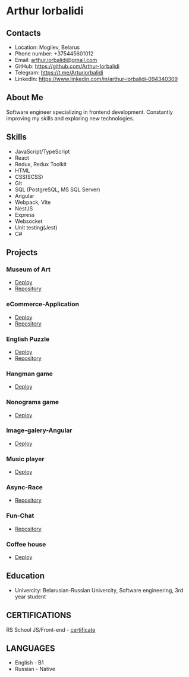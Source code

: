 # Arthur Iorbalidi

## Contacts

* Location: Mogilev, Belarus
* Phone number: +375445601012
* Email: arthur.iorbalidi@gmail.com
* GitHub: https://github.com/Arthur-Iorbalidi
* Telegram: https://t.me/Arturiorbalidi
* LinkedIn: https://www.linkedin.com/in/arthur-iorbalidi-094340309

## About Me

Software engineer specializing in frontend development. Constantly improving my skills and exploring new technologies.

## Skills

* JavaScript/TypeScript
* React
* Redux, Redux Toolkit
* HTML
* CSS(SСSS)
* Git
* SQL (PostgreSQL, MS SQL Server)
* Angular
* Webpack, Vite
* NestJS
* Express
* Websocket
* Unit testing(Jest)
* C#

## Projects

### Museum of Art
* [Deploy](https://museum-of-art.netlify.app)
* [Repository](https://github.com/Arthur-Iorbalidi/Museum-of-Art)
### eCommerce-Application
* [Deploy](https://code-crafters-ecommerce.netlify.app/)
* [Repository](https://github.com/Arthur-Iorbalidi/eCommerce-Application)
### English Puzzle
* [Deploy](https://arthur-iorbalidi.github.io/EnglishPuzzle/rss-puzzle/dist/)
* [Repository](https://github.com/Arthur-Iorbalidi/EnglishPuzzle)
### Hangman game
* [Deploy](https://arthur-iorbalidi.github.io/Hangman/html/index.html)
### Nonograms game
* [Deploy](https://arthur-iorbalidi.github.io/Nonograms/nonograms/html/index.html)
### Image-galery-Angular
* [Deploy](https://image-galery-angular.netlify.app/)
### Music player
* [Deploy](https://arthur-iorbalidi.github.io/MusicPlayer/)
### Async-Race
* [Repository](https://github.com/Arthur-Iorbalidi/Async-Race)
### Fun-Chat
* [Repository](https://github.com/Arthur-Iorbalidi/Fun-Chat/)
### Coffee house
* [Deploy](https://arthur-iorbalidi.github.io/CoffeeHouse/coffee-house/html/index.html)

## Education

* Univercity: Belarusian-Russian Univercity, Software engineering, 3rd year student

## CERTIFICATIONS

RS School JS/Front-end - [certificate](https://app.rs.school/certificate/617gxi8s)

## LANGUAGES

* English - B1
* Russian - Native
